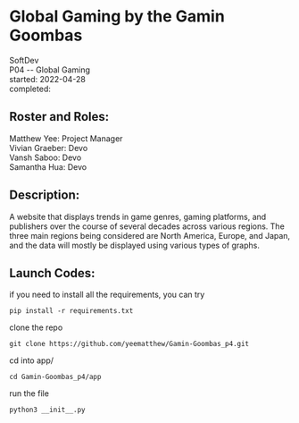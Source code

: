 # Global Gaming by the Gamin Goombas
SoftDev  
P04 -- Global Gaming  
started: 2022-04-28  
completed: 

## Roster and Roles:
  
Matthew Yee:  Project Manager  
Vivian Graeber:  Devo  
Vansh Saboo:  Devo  
Samantha Hua: Devo  

## Description:

A website that displays trends in game genres, gaming platforms, and publishers over the course of several decades across various regions. The three main regions being considered are North America, Europe, and Japan, and the data will mostly be displayed using various types of graphs.

## Launch Codes:

if you need to install all the requirements, you can try
```
pip install -r requirements.txt
```
clone the repo
```
git clone https://github.com/yeematthew/Gamin-Goombas_p4.git  
```
cd into app/
```
cd Gamin-Goombas_p4/app
```
run the file
```
python3 __init__.py